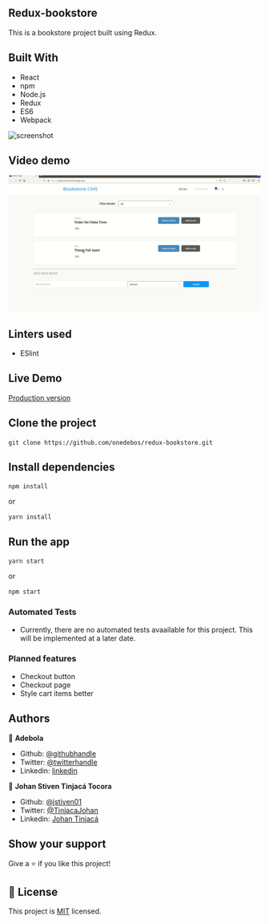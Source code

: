 ## Redux-bookstore

This is a bookstore project built using Redux.

## Built With

- React
- npm
- Node.js
- Redux
- ES6
- Webpack

![screenshot](https://res.cloudinary.com/onedebeos/image/upload/f_auto,q_auto/v1582185339/personal-portfolio/app2_ry23fm.png)

## Video demo
![bookstr](./bookstr.gif)

## Linters used

- ESlint

## Live Demo

[Production version](https://redux-bookstr.herokuapp.com/)

## Clone the project

```
git clone https://github.com/onedebos/redux-bookstore.git
```

## Install dependencies

```
npm install
```

or

```
yarn install
```

## Run the app

```
yarn start
```

or

```
npm start
```
### Automated Tests
- Currently, there are no automated tests avaailable for this project. This will be implemented at a later date.

### Planned features
- Checkout button
- Checkout page
- Style cart items better

## Authors

👤 **Adebola**

- Github: [@githubhandle](https://github.com/onedebos)
- Twitter: [@twitterhandle](https://twitter.com/debosthefirst)
- Linkedin: [linkedin](https://www.linkedin.com/in/adebola-niran/)

👤 **Johan Stiven Tinjacá Tocora**

- Github: [@jstiven01](https://github.com/jstiven01)
- Twitter: [@TinjacaJohan](https://twitter.com/TinjacaJohan)
- Linkedin: [Johan Tinjacá](https://www.linkedin.com/in/johanstiventinjaca/)

## Show your support

Give a ⭐️ if you like this project!

## 📝 License

This project is [MIT](lic.url) licensed.
